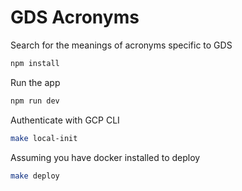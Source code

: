 # GDS Acronyms

Search for the meanings of acronyms specific to GDS
```sh
npm install
```

Run the app
```sh
npm run dev
```

Authenticate with GCP CLI
```sh
make local-init
```

Assuming you have docker installed to deploy
```sh
make deploy
```
